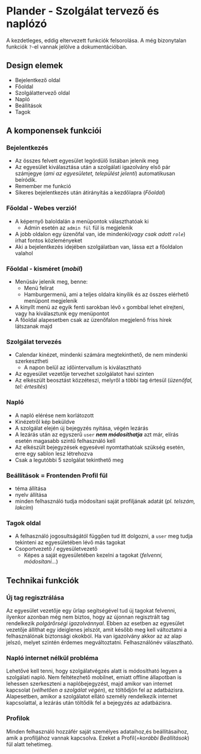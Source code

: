 # Plander - Szolgálat tervező és naplózó

A kezdetleges, eddig eltervezett funkciók felsorolása. A még bizonytalan funkciók `?`-el vannak jelölve a dokumentációban.

## Design elemek
- Bejelentkező oldal
- Főoldal
- Szolgálattervező oldal
- Napló
- Beállítások
- Tagok

## A komponensek funkciói
### Bejelentkezés
- Az összes felvett egyesület legördülő listában jelenik meg
- Az egyesület kiválasztása után a szolgálati igazolvány első pár számjegye (*ami az egyesületet, települést jelenti*) automatikusan beíródik.
- Remember me funkció
- Sikeres bejelentkezés után átirányítás a kezdőlapra (*Főoldal*)
  
### Főoldal - Webes verzió!
- A képernyő baloldalán a menüpontok választhatóak ki
   - Admin esetén az `admin fül` fül is megjelenik
- A jobb oldalon egy üzenőfal van, ide mindenki(*vagy csak adott `role`*) írhat fontos közleményeket
- Aki a bejelentkezés idejében szolgálatban van, lássa ezt a főoldalon valahol

### Főoldal - kisméret (*mobil*)
- Menüsáv jelenik meg, benne:
  - Menü felirat
  - Hamburgermenü, ami a teljes oldalra kinyílik és az összes elérhető menüpont megjelenik
- A kinyílt menü az egyik fenti sarokban lévő `x` gombbal lehet elrejteni, vagy ha kiválasztunk egy menüpontot
- A főoldal alapesetben csak az üzenőfalon megjelenő friss hírek látszanak majd

### Szolgálat tervezés
- Calendar kinézet, mindenki számára megtekinthető, de nem mindenki szerkesztheti
  - A napon belül az időintervallum is kiválasztható
- Az egyesület vezetője tervezhet szolgálatot havi szinten
- Az elkészült beosztást közzéteszi, melyről a többi tag értesül (*üzenőfal, tel: értesítés*)
  
### Napló
- A napló elérése nem korlátozott
- Kinézetről kép beküldve
- A szolgálat elején új bejegyzés nyitása, végén lezárás
- A lezárás után az egyszerű `user` ***nem módosíthatja*** azt már, elírás esetén magasabb szintű felhasználó kell
- Az elkészült bejegyzések egyesével nyomtathatóak szükség esetén, erre egy sablon lesz létrehozva
- Csak a legutóbbi 5 szolgálat tekinthető meg

### Beállítások = Frontenden Profil fül 
- téma állítása
- nyelv állítása
- minden felhasználó tudja módosítani saját profiljának adatát (*pl. telszám, lakcím*)

### Tagok oldal
- A felhasználó jogosultságától függően tud itt dolgozni, a `user` meg tudja tekinteni az egyesületében lévő más tagokat
- Csoportvezető / egyesületvezető
  - Képes a saját egyesületében kezelni a tagokat (*felvenni, módosítani...*)

## Technikai funkciók

### Új tag regisztrálása
 Az egyesület vezetője egy űrlap segítségével tud új tagokat felvenni, ilyenkor azonban még nem biztos, hogy az újonnan regisztrált tag rendelkezik *polgárőrségi igazolvánnyal*. Ebben az esetben az egyesület vezetője állíthat egy ideiglenes jelszót, amit később meg kell változtatni a felhasználónak biztonsági okokból. Ha van igazolvány akkor az az alap jelszó, melyet szintén érdemes megváltoztatni. Felhasználónév választható.

 ### Napló internet nélkül probléma
Lehetővé kell tenni, hogy szolgálatvégzés alatt is módosítható legyen a szolgálati napló. Nem feltétezhető mobilnet, emiatt offline állapotban is lehessen szerkeszteni a naplóbejegyzést, majd amikor van internet kapcsolat (*vélhetően a szolgálat végén*), ez töltődjön fel az adatbázisra. Alapesetben, amikor a szolgálatot ellátó személy rendelkezik internet kapcsolattal, a lezárás után töltődik fel a bejegyzés az adatbázisra.

### Profilok
Minden felhasználó hozzáfér saját személyes adataihoz,és beállításaihoz, amik a profiljához vannak kapcsolva. Ezeket a Profil(*=korábbi Beállítások*) fül alatt tehetimeg.


